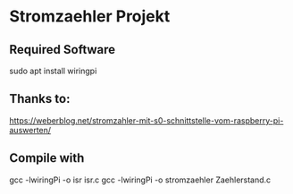 # Stromzaehler Projekt

## Required Software
  sudo apt install wiringpi

## Thanks to:
https://weberblog.net/stromzahler-mit-s0-schnittstelle-vom-raspberry-pi-auswerten/

## Compile with 

gcc -lwiringPi -o isr isr.c
gcc -lwiringPi -o stromzaehler Zaehlerstand.c
